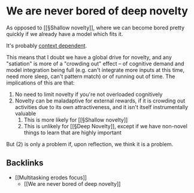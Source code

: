 # We are never bored of deep novelty
As opposed to [[§Shallow novelty]], where we can become bored pretty quickly if we already have a model which fits it.

It's probably [context dependent](https://www.frontiersin.org/articles/10.3389/fpsyg.2011.00043/full#B21). 

This means that I doubt we have a global drive for novelty, and any "satiation" is more of a "crowding out" effect – of cognitive demand and model integration being full (e.g. can't integrate more inputs at this time, need more sleep, can't pattern match) or of running out of time. The implications of this are that:

1. No need to limit novelty if you're not overloaded cognitively
2. Novelty can be maladaptive for external rewards, if it is crowding out activities due to its own attractiveness, and it isn't itself instrumentally valuable
	1. This is more likely for [[§Shallow novelty]]
	2. This is unlikely for [[§Deep Novelty]], except if we have non-novel things to learn that are highly important

But (2) is only a problem if, upon reflection, we think it is a problem. 

## Backlinks
* [[Multitasking erodes focus]]
	* [[We are never bored of deep novelty]]

<!-- #p1 -->

<!-- {BearID:542CBD2A-2760-4A84-9B2E-0381CD087002-3707-000007288AF8AD85} -->
